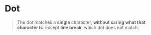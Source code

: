 # Dot

> The dot matches a **single** character, **without caring what that character is**. Except **line break**, which dot does not match.
